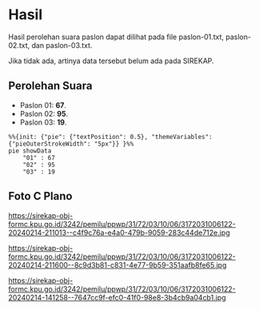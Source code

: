# Hasil

Hasil perolehan suara paslon dapat dilihat pada file paslon-01.txt, paslon-02.txt, dan paslon-03.txt.

Jika tidak ada, artinya data tersebut belum ada pada SIREKAP.

## Perolehan Suara

 * Paslon 01: **67**.
 * Paslon 02: **95**.
 * Paslon 03: **19**.

```mermaid
%%{init: {"pie": {"textPosition": 0.5}, "themeVariables": {"pieOuterStrokeWidth": "5px"}} }%%
pie showData
    "01" : 67
    "02" : 95
    "03" : 19
```
## Foto C Plano

https://sirekap-obj-formc.kpu.go.id/3242/pemilu/ppwp/31/72/03/10/06/3172031006122-20240214-211013--c4f9c76a-e4a0-479b-9059-283c44de712e.jpg

https://sirekap-obj-formc.kpu.go.id/3242/pemilu/ppwp/31/72/03/10/06/3172031006122-20240214-211600--8c9d3b81-c831-4e77-9b59-351aafb8fe65.jpg

https://sirekap-obj-formc.kpu.go.id/3242/pemilu/ppwp/31/72/03/10/06/3172031006122-20240214-141258--7647cc9f-efc0-41f0-98e8-3b4cb9a04cb1.jpg
